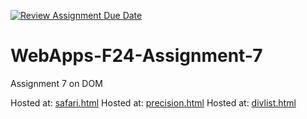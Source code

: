 [![Review Assignment Due Date](https://classroom.github.com/assets/deadline-readme-button-22041afd0340ce965d47ae6ef1cefeee28c7c493a6346c4f15d667ab976d596c.svg)](https://classroom.github.com/a/NPDM3uFp)
# WebApps-F24-Assignment-7
Assignment 7 on DOM

Hosted at: [safari.html](https://44-563-webapps-f24.github.io/44563-webapps-f24-assignment7-Blhamon055/safari.html)
Hosted at: [precision.html](https://44-563-webapps-f24.github.io/44563-webapps-f24-assignment7-Blhamon055/precision.html)
Hosted at: [divlist.html](https://44-563-webapps-f24.github.io/44563-webapps-f24-assignment7-Blhamon055/divlist.html)

